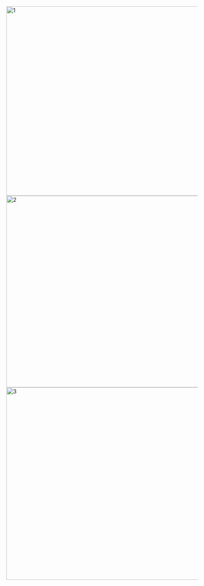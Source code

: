 <img width="958" height="497" alt="1" src="https://github.com/user-attachments/assets/5c79dcdd-511b-4f19-b08b-4a075f68d53c" />
<img width="959" height="503" alt="2" src="https://github.com/user-attachments/assets/a10170cc-e3ce-48b1-baac-35a4c3a6fece" />
<img width="959" height="505" alt="3" src="https://github.com/user-attachments/assets/d5ec0399-fa3c-4ae8-b2ab-d433a4071eee" />
